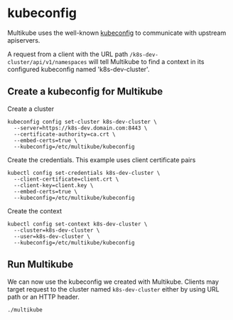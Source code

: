 # kubeconfig

Multikube uses the well-known [kubeconfig](https://kubernetes.io/docs/concepts/configuration/organize-cluster-access-kubeconfig/) to communicate with upstream apiservers. 

A request from a client with the URL path `/k8s-dev-cluster/api/v1/namespaces` will tell Multikube to find a context in its configured kubeconfig named 'k8s-dev-cluster'. 

## Create a kubeconfig for Multikube

Create a cluster
```
kubeconfig config set-cluster k8s-dev-cluster \
  --server=https://k8s-dev.domain.com:8443 \
  --certificate-authority=ca.crt \
  --embed-certs=true \
  --kubeconfig=/etc/multikube/kubeconfig
```

Create the credentials. This example uses client certificate pairs
```
kubectl config set-credentials k8s-dev-cluster \
  --client-certificate=client.crt \
  --client-key=client.key \
  --embed-certs=true \
  --kubeconfig=/etc/multikube/kubeconfig
```

Create the context 
```
kubectl config set-context k8s-dev-cluster \
  --cluster=k8s-dev-cluster \
  --user=k8s-dev-cluster \
  --kubeconfig=/etc/multikube/kubeconfig
```

## Run Multikube

We can now use the kubeconfig we created with Multikube. Clients may target request to the cluster named `k8s-dev-cluster` either by using URL path or an HTTP header. 

```
./multikube 
```
